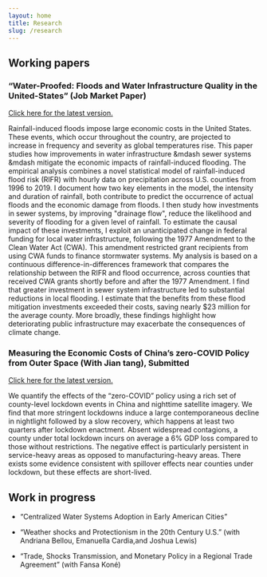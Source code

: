 ```yaml
---
layout: home
title: Research
slug: /research
---
```

## Working papers 
###   “Water-Proofed: Floods and Water Infrastructure Quality in the United-States” (Job Market Paper)
<a href="https://www.dropbox.com/scl/fi/d1qeatgdnwvc6p2a8axj0/storm_and_water_infrastructure_rkouassi.pdf?rlkey=uzgn1ufe57yaz0e38qgedchsj&dl=0">Click here for the latest version.</a>
<p>Rainfall-induced floods impose large economic costs in the United States. These events, which occur throughout the country, are projected to increase in frequency and severity as global temperatures rise. This paper studies how improvements in water infrastructure &mdash sewer systems &mdash mitigate the economic impacts of rainfall-induced flooding. The empirical analysis combines a novel statistical model of rainfall-induced flood risk (RIFR) with hourly data on precipitation across U.S. counties from 1996 to 2019. I document how two key elements in the model, the intensity and duration of rainfall, both contribute to predict the occurrence of actual floods and the economic damage from floods. I then study how investments in sewer systems, by improving "drainage flow", reduce the likelihood and severity of flooding for a given level of rainfall. To estimate the causal impact of these investments, I exploit an unanticipated change in federal funding for local water infrastructure, following the 1977 Amendment to the Clean Water Act (CWA). This amendment restricted grant recipients from using CWA funds to finance stormwater systems. My analysis is based on a continuous difference-in-differences framework that compares the relationship between the RIFR and flood occurrence, across counties that received CWA grants shortly before and after the 1977 Amendment. I find that greater investment in sewer system infrastructure led to substantial reductions in local flooding. I estimate that the benefits from these flood mitigation investments exceeded their costs, saving nearly $23 million for the average county. More broadly, these findings highlight how deteriorating public infrastructure may exacerbate the consequences of climate change.</p>

### Measuring the Economic Costs of China’s zero-COVID Policy from Outer Space (With Jian tang), Submitted
<a href="https://www.dropbox.com/scl/fi/1gihehb7ayorunjjbal0y/zero_covid_draft_nov23_KT.pdf?rlkey=0zb81kgmnkkz60oed72i9ddu1&dl=0">Click here for the latest version.</a>
<p>
We quantify the effects of the “zero-COVID” policy using a rich set of county-level lockdown events in China and nighttime satellite imagery. 
We find that more stringent lockdowns induce a large contemporaneous decline in nightlight followed by a slow recovery, 
which happens at least two quarters after lockdown enactment. Absent widespread contagions, a county under total lockdown 
incurs on average a 6% GDP loss compared to those without restrictions. The negative effect is particularly persistent in
 service-heavy areas as opposed to manufacturing-heavy areas. There exists some evidence consistent with spillover effects near 
 counties under lockdown, but these effects are short-lived.
</p>

## Work in progress
* “Centralized Water Systems Adoption in Early American Cities”

* “Weather shocks and Protectionism in the 20th Century U.S.” (with Andriana Bellou, Emanuella Cardia,and Joshua Lewis)

* “Trade, Shocks Transmission, and Monetary Policy in a Regional Trade Agreement” (with Fansa Koné)

<br />
